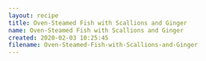 ```yaml
---
layout: recipe
title: Oven-Steamed Fish with Scallions and Ginger
name: Oven-Steamed Fish with Scallions and Ginger
created: 2020-02-03 10:25:45
filename: Oven-Steamed-Fish-with-Scallions-and-Ginger
---
```

